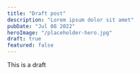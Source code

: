 ```yaml
---
title: "Draft post"
description: "Lorem ipsum dolor sit amet"
pubDate: "Jul 08 2022"
heroImage: "/placeholder-hero.jpg"
draft: true
featured: false
---
```


This is a draft